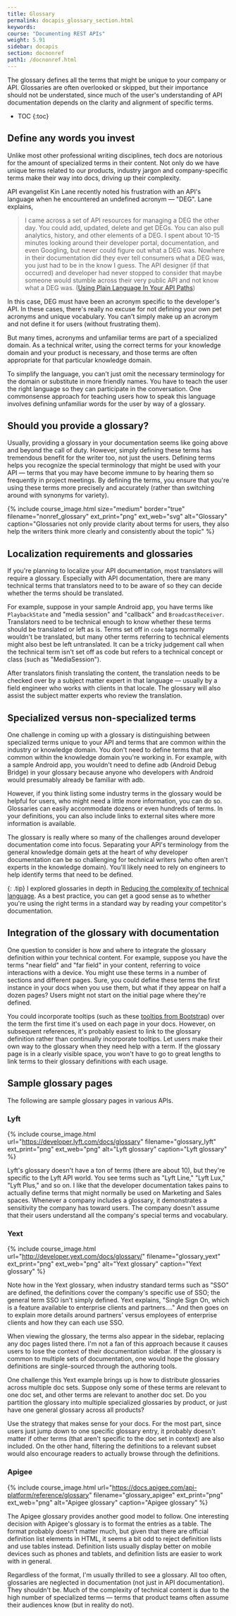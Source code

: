 ```yaml
---
title: Glossary
permalink: docapis_glossary_section.html
keywords:
course: "Documenting REST APIs"
weight: 5.91
sidebar: docapis
section: docnonref
path1: /docnonref.html
---
```


The glossary defines all the terms that might be unique to your company or API. Glossaries are often overlooked or skipped, but their importance should not be understated, since much of the user's understanding of API documentation depends on the clarity and alignment of specific terms.

* TOC
{:toc}

## Define any words you invest

Unlike most other professional writing disciplines, tech docs are notorious for the amount of specialized terms in their content. Not only do we have unique terms related to our products, industry jargon and company-specific terms make their way into docs, driving up their complexity.

API evangelist Kin Lane recently noted his frustration with an API's language when he encountered an undefined acronym &mdash; "DEG". Lane explains,

> I came across a set of API resources for managing a DEG the other day. You could add, updated, delete and get DEGs. You can also pull analytics, history, and other elements of a DEG. I spent about 10-15 minutes looking around their developer portal, documentation, and even Googling, but never could figure out what a DEG was. Nowhere in their documentation did they ever tell consumers what a DEG was, you just had to be in the know I guess. The API designer (if that occurred) and developer had never stopped to consider that maybe someone would stumble across their very public API and not know what a DEG was. ([Using Plain Language In Your API Paths](https://apievangelist.com/2018/07/09/use-plain-language-in-api-paths/))

In this case, DEG must have been an acronym specific to the developer's API. In these cases, there's really no excuse for not defining your own pet acronyms and unique vocabulary. You can't simply make up an acronym and not define it for users (without frustrating them).

But many times, acronyms and unfamiliar terms are part of a specialized domain. As a technical writer, using the correct terms for your knowledge domain and your product is necessary, and those terms are often appropriate for that particular knowledge domain.

To simplify the language, you can't just omit the necessary terminology for the domain or substitute in more friendly names. You have to teach the user the right language so they can participate in the conversation. One commonsense approach for teaching users how to speak this language involves defining unfamiliar words for the user by way of a glossary.

## Should you provide a glossary?

Usually, providing a glossary in your documentation seems like going above and beyond the call of duty. However, simply defining these terms has tremendous benefit for the writer too, not just the users. Defining terms helps you recognize the special terminology that might be used with your API &mdash; terms that you may have become immune to by hearing them so frequently in project meetings. By defining the terms, you ensure that you're using these terms more precisely and accurately (rather than switching around with synonyms for variety).

{% include course_image.html size="medium" border="true" filename="nonref_glossary" ext_print="png" ext_web="svg" alt="Glossary" caption="Glossaries not only provide clarity about terms for users, they also help the writers think more clearly and consistently about the topic" %}

## Localization requirements and glossaries

If you're planning to localize your API documentation, most translators will require a glossary. Especially with API documentation, there are many technical terms that translators need to to be aware of so they can decide whether the terms should be translated.

For example, suppose in your sample Android app, you have terms like `PlaybackState` and "media session" and "callback" and `BroadcastReceiver`. Translators need to be technical enough to know whether these terms should be translated or left as is. Terms set off in `code` tags normally wouldn't be translated, but many other terms referring to technical elements might also best be left untranslated. It can be a tricky judgement call when the technical term isn't set off as code but refers to a technical concept or class (such as "MediaSession").

After translators finish translating the content, the translation needs to be checked over by a subject matter expert in that language &mdash; usually by a field engineer who works with clients in that locale. The glossary will also assist the subject matter experts who review the translation.

## Specialized versus non-specialized terms

One challenge in coming up with a glossary is distinguishing between specialized terms unique to your API and terms that are common within the industry or knowledge domain. You don't need to define terms that are common within the knowledge domain you're working in. For example, with a sample Android app, you wouldn't need to define adb (Android Debug Bridge) in your glossary because anyone who developers with Android would presumably already be familiar with adb.

However, if you think listing some industry terms in the glossary would be helpful for users, who might need a little more information, you can do so. Glossaries can easily accommodate dozens or even hundreds of terms. In your definitions, you can also include links to external sites where more information is available.

The glossary is really where so many of the challenges around developer documentation come into focus. Separating your API's terminology from the general knowledge domain gets at the heart of why developer documentation can be so challenging for technical writers (who often aren't experts in the knowledge domain). You'll likely need to rely on engineers to help identify terms that need to be defined.

{: .tip}
I explored glossaries in depth in [Reducing the complexity of technical language](https://idratherbewriting.com/simplifying-complexity/reducing-the-complexity-of-technical-language.html). As a best practice, you can get a good sense as to whether you're using the right terms in a standard way by reading your competitor's documentation.

## Integration of the glossary with documentation

One question to consider is how and where to integrate the glossary definition within your technical content. For example, suppose you have the terms "near field" and "far field" in your content, referring to voice interactions with a device. You might use these terms in a number of sections and different pages. Sure, you could define these terms the first instance in your docs when you use them, but what if they appear on half a dozen pages? Users might not start on the initial page where they're defined.

You could incorporate tooltips (such as these [tooltips from Bootstrap](https://getbootstrap.com/docs/4.1/components/tooltips/)) over the term the first time it's used on each page in your docs. However, on subsequent references, it's probably easiest to link to the glossary definition rather than continually incorporate tooltips. Let users make their own way to the glossary when they need help with a term. If the glossary page is in a clearly visible space, you won't have to go to great lengths to link terms to their glossary definitions with each usage.

## Sample glossary pages

The following are sample glossary pages in various APIs.

### Lyft

{% include course_image.html url="https://developer.lyft.com/docs/glossary" filename="glossary_lyft" ext_print="png" ext_web="png" alt="Lyft glossary" caption="Lyft glossary" %}

Lyft's glossary doesn't have a ton of terms (there are about 10), but they're specific to the Lyft API world. You see terms such as "Lyft Line," "Lyft Lux," "Lyft Plus," and so on. I like that the developer documentation takes pains to actually define terms that might normally be used on Marketing and Sales spaces. Whenever a company includes a glossary, it demonstrates a sensitivity the company has toward users. The company doesn't assume that their users understand all the company's special terms and vocabulary.

### Yext

{% include course_image.html url="http://developer.yext.com/docs/glossary/" filename="glossary_yext"  ext_print="png" ext_web="png" alt="Yext glossary" caption="Yext glossary" %}

Note how in the Yext glossary, when industry standard terms such as "SSO" are defined, the definitions cover the company's specific use of SSO; the general term SSO isn't simply defined. Yext explains, "Single Sign On, which is a feature available to enterprise clients and partners...." And then goes on to explain more details around partners' versus employees of enterprise clients and how they can each use SSO.

When viewing the glossary, the terms also appear in the sidebar, replacing any doc pages listed there. I'm not a fan of this approach because it causes users to lose the context of their documentation sidebar. If the glossary is common to multiple sets of documentation, one would hope the glossary definitions are single-sourced through the authoring tools.

One challenge this Yext example brings up is how to distribute glossaries across multiple doc sets. Suppose only some of these terms are relevant to one doc set, and other terms are relevant to another doc set. Do you partition the glossary into multiple specialized glossaries by product, or just have one general glossary across all products?

Use the strategy that makes sense for your docs. For the most part, since users just jump down to one specific glossary entry, it probably doesn't matter if other terms (that aren't specific to the doc set in context) are also included. On the other hand, filtering the definitions to a relevant subset would also encourage readers to actually browse through the definitions.

### Apigee

{% include course_image.html url="https://docs.apigee.com/api-platform/reference/glossary" filename="glossary_apigee" ext_print="png" ext_web="png" alt="Apigee glossary" caption="Apigee glossary" %}

The Apigee glossary provides another good model to follow. One interesting decision with Apigee's glossary is to format the entries as a table. The format probably doesn't matter much, but given that there are official definition list elements in HTML, it seems a bit odd to reject definition lists and use tables instead. Definition lists usually display better on mobile devices such as phones and tablets, and definition lists are easier to work with in general.

Regardless of the format, I'm usually thrilled to see a glossary. All too often, glossaries are neglected in documentation (not just in API documentation). They shouldn't be. Much of the complexity of technical content is due to the high number of specialized terms &mdash; terms that product teams often assume their audiences know (but in reality do not).
